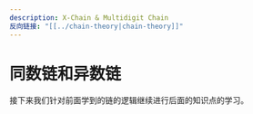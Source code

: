 ```yaml
---
description: X-Chain & Multidigit Chain
反向链接: "[[../chain-theory|chain-theory]]"
---
```


# 同数链和异数链

接下来我们针对前面学到的链的逻辑继续进行后面的知识点的学习。
